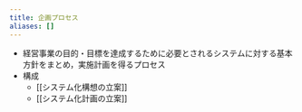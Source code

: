 ```yaml
---
title: 企画プロセス
aliases: []
---
```


- 経営事業の目的・目標を達成するために必要とされるシステムに対する基本方針をまとめ，実施計画を得るプロセス
- 構成
	- [[システム化構想の立案]]
	- [[システム化計画の立案]]